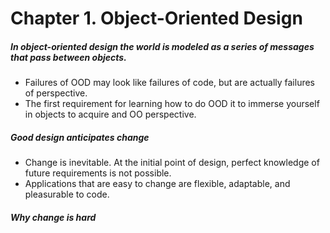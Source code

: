 # Chapter 1. Object-Oriented Design

##### In object-oriented design the world is modeled as a series of messages that pass between objects.
  * Failures of OOD may look like failures of code, but are actually failures of perspective.
  * The first requirement for learning how to do OOD it to immerse yourself in objects to acquire and OO perspective.

##### Good design anticipates change
  * Change is inevitable. At the initial point of design, perfect knowledge of future requirements is not possible.
  * Applications that are easy to change are flexible, adaptable, and pleasurable to code.

##### Why change is hard

